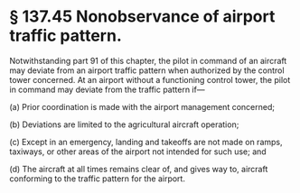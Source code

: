 # § 137.45   Nonobservance of airport traffic pattern.

Notwithstanding part 91 of this chapter, the pilot in command of an aircraft may deviate from an airport traffic pattern when authorized by the control tower concerned. At an airport without a functioning control tower, the pilot in command may deviate from the traffic pattern if—


(a) Prior coordination is made with the airport management concerned; 


(b) Deviations are limited to the agricultural aircraft operation; 


(c) Except in an emergency, landing and takeoffs are not made on ramps, taxiways, or other areas of the airport not intended for such use; and 


(d) The aircraft at all times remains clear of, and gives way to, aircraft conforming to the traffic pattern for the airport. 




